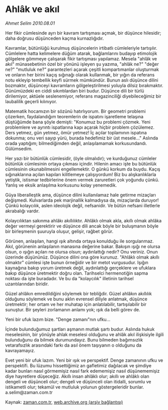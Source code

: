 # Ahlâk ve akıl

*Ahmet Selim 2010.08.01*

<td class="columnist-detail">
<p>Her fikir cümlesinde ayrı bir kavram tartışması açmak, bir düşünce hilesidir; daha doğrusu düşünceden kaçma kurnazlığıdır.</p>
<p>
<div id="haberMetinDiv">
<p>Kavramlar, bütünlüğü kurulmuş düşüncelerin irtibatlı cümleleriyle tartışılır. Cümlelere hatta kelimelere düğüm atarak, bağlamlarını budayıp etimolojik gölgelere gömmeye çalışarak fikir tartışması yapılamaz. Mesela "ahlâk ve akıl" münasebetinin özel bir yönünü işleyen şu yazıma, "ahlâk ne?" "değer ne?" "mutluluk ne?" parantezleri açarak çeşitli kompartımanlar oluşturmak ve onların her birini kaçış sığınağı olarak kullanmak, bir yığın da referans notu ekleyip tembellik keyfi sürmek mümkündür. Bunun aslı düşünce dilini bozmaktır, düşünceyi kavramların gölgeleştirilmesi yoluyla dilsiz bırakmaktır. Günümüzdeki en ciddi sıkıntılardan biri budur. Düşünce dili bir türlü dirilemiyor, aktüele seslenemiyor, referans magazinciliği diyebileceğimiz bir laubalilik geçerli kılınıyor.
<p>Matematik hocamızın bir sözünü hatırlıyorum. Bir geometri problemi çözerken, faydalandığım teoremlerin de ispatını işaretleme telaşına düştüğümde bana şöyle demişti: "Konumuz bu problemi çözmek. Yeni problemlere ve ayrıntı ispatlarına kapı açarak hiçbir problem çözülemez. Ders yetmez, gün yetmez, ömür yetmez! İç açılar toplamının ispatına dokunma; onu veri sayıp yürü, burada hedefimiz bir üst mesele..." Aslında orada yaptığım; bilmediğimden değil, anlaşılamamak korkusundandı. Gülümsedim. 
<p>Her yazı bir bütünlük cümlesidir, (öyle olmalıdır); ve kurduğunuz cümleler bütünlük cümlesinin ortaya çıkması içindir. Hilenin amacı işte bu bütünlük cümlesinin okunabilmesini engellemektir. O günkü korkum da buydu. Kaçış sığınaklarına açılan kapıları kilitlemeye çalışıyordum! Biz bu alışkanlıklarla yetiştik, istismar tedbirlerine önem vermek zaruretleri çok yoğundu çünkü. Yanlış ve eksik anlaşılma korkusunu kolay yenemedik. 
<p>Güya liberalleştik ama, düşünce dilini kullanılamaz hale getirme mizaçları değişmedi. Kulvarlarda pek marjinallik kalmadıysa da, mizaçlarda duruyor! Çünkü kolaycılık, aslen ideolojik değil, nefsanidir. Ve bütün nefsani illetlerle akrabalığı vardır. 
<p>Kolaycılıktan sakınma ahlâkı akıllılıktır. Ahlâklı olmak akla, akıllı olmak ahlâka değer vermeyi gerektirir ve düşünce dili ancak böyle bir buluşmanın böyle bir birleşmenin şuuruyla oluşur, gelişir, rağbet görür. 
<p>Görünen, anlaşılan, hangi ışık altında ortaya konulduğu ile sorgulanmaz. Akıl, görünenin anlaşılanın manasına değerine bakar. Bakışın ışığı ne olursa olsun, o ışığın açıları ne olursa olsun; aydınlattığı nedir? Onu veriniz. Onun üzerinde düşününüz. Düşünce dilini ona göre kurunuz. "Ahlâklı olmak akıllı olmaktır" cümlesi işte bunun örneğidir ve bir metot vurgusudur. Işığın kaynağına bakıp yorum üretmek değil, aydınlattığı gerçeklere ve ufuklara bakıp düşünce üretmektir doğru olan. Tarihselci hermenotiğin sapma noktası da işte buradadır. Ve bu da "kolaycılık" illetinin tarihsel uzantılarından biridir. 
<p>Güzel ahlâkın emredildiğini söylemek bir tebliğdir. Güzel ahlâkın akıllılık olduğunu söylemek ve bunu aklın evrensel diliyle anlatmak, düşünce üretmektir; her ortam ve her muhatap için anlatılabilir, tartışılabilir bir sunuştur. Bir şeyleri zorlamanın anlamı yok; ışık da belli görev de. 
<p>Yeni bir ufuk lazım bize. "Denge zamanı"nın ufku... 
<p>İçinde bulunduğumuz şartları aşmanın mutlak şartı budur. Aslında hukuk meselesinin, bir yönüyle ahlak meselesi olduğunu ve ahlâk akıl ilişkisiyle ilgili bulunduğunu da bilmek durumundayız. Bunu bilmeden bağımsızlık vetarafsızlık arasındaki farkı da asıl önem taşıyanın o olduğunu da kavrayamayız. 
<p>Evet yeni bir ufuk lazım. Yeni bir ışık ve perspektif. Denge zamanının ufku ve perspektifi. Bu lüzumu hissettiğimiz an gafletimiz dağılacak ve şimdiye kadar bunları nasıl görmemişiz nasıl fark edememişiz nasıl düşünememişiz diye hayretlere düşeceğiz. Akıllı insan ahlâklı olur; akıllı ve ahlâklı olan dengeli ve düşünceli olur; dengeli ve düşünceli olan itidalli, sorumlu ve istikametli olur; tekamül ve mutluluk yolunun göstergeleridir bunlar. a.selim@zaman.com.tr
<p></p></p></p></p></p></p></p></p></p></p></p></div>
</p>
<a href="http://web.archive.org/web/20110105013228/mailto:a.selim@zaman.com.tr">
</a></td>

Kaynak: [zaman.com.tr](http://zaman.com.tr/yazar.do?yazino=1010993), [web.archive.org (arşiv bağlantısı)](http://web.archive.org/web/20110105013228/http://www.zaman.com.tr/yazar.do?yazino=1010993)
